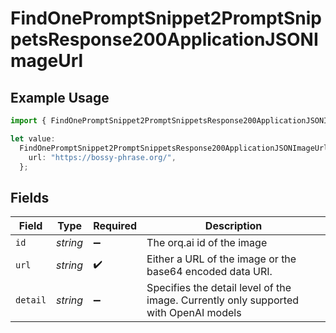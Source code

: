 # FindOnePromptSnippet2PromptSnippetsResponse200ApplicationJSONImageUrl

## Example Usage

```typescript
import { FindOnePromptSnippet2PromptSnippetsResponse200ApplicationJSONImageUrl } from "orq-poc-typescript-multi-env-version/models/operations";

let value:
  FindOnePromptSnippet2PromptSnippetsResponse200ApplicationJSONImageUrl = {
    url: "https://bossy-phrase.org/",
  };
```

## Fields

| Field                                                                                | Type                                                                                 | Required                                                                             | Description                                                                          |
| ------------------------------------------------------------------------------------ | ------------------------------------------------------------------------------------ | ------------------------------------------------------------------------------------ | ------------------------------------------------------------------------------------ |
| `id`                                                                                 | *string*                                                                             | :heavy_minus_sign:                                                                   | The orq.ai id of the image                                                           |
| `url`                                                                                | *string*                                                                             | :heavy_check_mark:                                                                   | Either a URL of the image or the base64 encoded data URI.                            |
| `detail`                                                                             | *string*                                                                             | :heavy_minus_sign:                                                                   | Specifies the detail level of the image. Currently only supported with OpenAI models |
